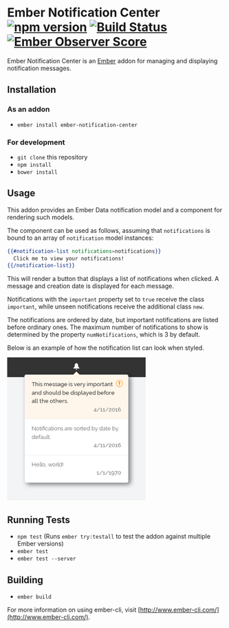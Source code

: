 # Ember Notification Center [![npm version](https://badge.fury.io/js/ember-notification-center.svg)](https://badge.fury.io/js/ember-notification-center) [![Build Status](https://travis-ci.org/eliksir/ember-notification-center.svg?branch=master)](https://travis-ci.org/eliksir/ember-notification-center) [![Ember Observer Score](https://emberobserver.com/badges/ember-notification-center.svg)](https://emberobserver.com/addons/ember-notification-center)

Ember Notification Center is an [Ember](http://emberjs.com/) addon for managing
and displaying notification messages.

## Installation

### As an addon

* `ember install ember-notification-center`

### For development

* `git clone` this repository
* `npm install`
* `bower install`

## Usage

This addon provides an Ember Data notification model and a component for
rendering such models.

The component can be used as follows, assuming that `notifications` is bound to
an array of `notification` model instances:

```hbs
{{#notification-list notifications=notifications}}
  Click me to view your notifications!
{{/notification-list}}
```

This will render a button that displays a list of notifications when
clicked. A message and creation date is displayed for each message.

Notifications with the `important` property set to `true` receive the
class `important`, while unseen notifications receive the additional
class `new`.

The notifications are ordered by date, but important notifications are
listed before ordinary ones. The maximum number of notifications to
show is determined by the property `numNotifications`, which is 3 by
default.

Below is an example of how the notification list can look when styled.

![Example of styled notification list](screenshots/example.png)

## Running Tests

* `npm test` (Runs `ember try:testall` to test the addon against multiple Ember versions)
* `ember test`
* `ember test --server`

## Building

* `ember build`

For more information on using ember-cli, visit [http://www.ember-cli.com/](http://www.ember-cli.com/).
